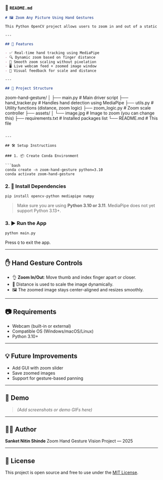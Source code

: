 ### 📄 `README.md`

```markdown
# 🖼️ Zoom Any Picture Using Hand Gestures

This Python OpenCV project allows users to zoom in and out of a static image using **real-time hand gestures** via webcam. It uses **MediaPipe** for hand tracking and dynamically adjusts zoom based on the distance between the thumb and index finger.

---

## 📌 Features

- ✅ Real-time hand tracking using MediaPipe
- 🔍 Dynamic zoom based on finger distance
- 🎯 Smooth zoom scaling without pixelation
- 🖥️ Live webcam feed + zoomed image window
- 📏 Visual feedback for scale and distance

---

## 📁 Project Structure

```

zoom-hand-gesture/
│
├── main.py                  # Main driver script
├── hand\_tracker.py          # Handles hand detection using MediaPipe
├── utils.py                 # Utility functions (distance, zoom logic)
├── zoom\_logic.py            # Zoom scale controller
├── assets/
│   └── image.jpg            # Image to zoom (you can change this)
├── requirements.txt         # Installed packages list
└── README.md                # This file

````

---

## 🛠️ Setup Instructions

### 1. 📦 Create Conda Environment

```bash
conda create -n zoom-hand-gesture python=3.10
conda activate zoom-hand-gesture
````

### 2. 🧰 Install Dependencies

```bash
pip install opencv-python mediapipe numpy
```

> Make sure you are using **Python 3.10 or 3.11**. MediaPipe does not yet support Python 3.13+.

### 3. ▶️ Run the App

```bash
python main.py
```

Press `Q` to exit the app.

---

## ✋ Hand Gesture Controls

* 👌 **Zoom In/Out**: Move thumb and index finger apart or closer.
* 📐 Distance is used to scale the image dynamically.
* 🖼️ The zoomed image stays center-aligned and resizes smoothly.

---

## 📷 Requirements

* Webcam (built-in or external)
* Compatible OS (Windows/macOS/Linux)
* Python 3.10+

---

## 💡 Future Improvements

* Add GUI with zoom slider
* Save zoomed images
* Support for gesture-based panning

---

## 📸 Demo

> *(Add screenshots or demo GIFs here)*

---

## 🧑‍💻 Author

**Sanket Nitin Shinde**
Zoom Hand Gesture Vision Project — 2025

---

## 📝 License

This project is open source and free to use under the [MIT License](LICENSE).

```
